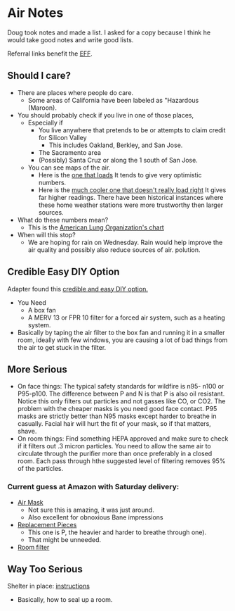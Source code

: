 # Air Notes

Doug took notes and made a list. I asked for a copy because I think he would take good notes and write good lists. 

Referral links benefit the [EFF](https://www.eff.org/).

## Should I care?
* There are places where people do care.
  * Some areas of California have been labeled as "Hazardous (Maroon).
* You should probably check if you live in one of those places,
  * Especially if
    * You live anywhere that pretends to be or attempts to claim credit for Silicon Valley
      * This includes Oakland, Berkley, and San Jose.
    * The Sacramento area
    * (Possibly) Santa Cruz or along the 1 south of San Jose.
  * You can see maps of the air.
    * Here is the [one that loads](http://aqicn.org/here/) It tends to give very optimistic numbers.
    * Here is the [much cooler one that doesn't really load right](https://www.purpleair.com/gmap?&zoom=3&lat=39.51596757727815&lng=-99.35539180755615&clustersize=45&orderby=L&latr=134.76294482934054&lngr=-106.875) It gives far higher readings. There have been historical instances where these home weather stations were more trustworthy then larger sources.
* What do these numbers mean?
  * This is the [American Lung Organization's chart](https://www.lung.org/our-initiatives/healthy-air/outdoor/air-pollution/air-quality-index.html)
* When will this stop?
  * We are hoping for rain on Wednesday. Rain would help improve the air quality and possibly also reduce sources of air. polution.
  
## Credible Easy DIY Option
Adapter found this [credible and easy DIY option.](https://www.king5.com/article/news/local/this-diy-air-filter-for-wildfire-smoke-is-less-than-20/281-584346009)
* You Need
  * A box fan
  * A MERV 13 or FPR 10 filter for a forced air system, such as a heating system.
* Basically by taping the air filter to the box fan and running it in a smaller room, ideally with few windows, you are causing a lot of bad things from the air to get stuck in the filter.
 
## More Serious
* On face things: The typical safety standards for wildfire is n95- n100 or P95-p100. The difference between P and N is that P is also oil resistant. Notice this only filters out particles and not gasses like CO, or CO2. The problem with the cheaper masks is you need good face contact. P95 masks are strictly better than N95 masks except harder to breathe in casually. Facial hair will hurt the fit of your mask, so if that matters, shave.
* On room things: Find something HEPA approved and make sure to check if it filters out .3 micron particles. You need to allow the same air to circulate through the purifier more than once preferably in a closed room. Each pass through hthe suggested level of filtering removes 95% of the particles.
### Current guess at Amazon with Saturday delivery:
* [Air Mask](https://www.amazon.com/gp/product/B00079FOK0?tag=electronicfro-20)
  * Not sure this is amazing, it was just around.
  * Also excellent for obnoxious Bane impressions
* [Replacement Pieces](https://www.amazon.com/3M-5P71PB1-6-Particulate-Filters-Pack/dp/B00NTP9MDO?tag=electronicfro-20)
  * This one is P, the heavier and harder to breathe through one).
  * That might be unneeded.
* [Room filter](https://www.amazon.com/gp/product/B004VGIGVY?tag=electronicfro-20)

## Way Too Serious
Shelter in place: [instructions](https://www.ready.gov/shelter)
 * Basically, how to seal up a room.
